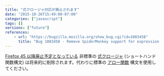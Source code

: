 ```yaml
---
title: "式クロージャ対応が廃止されます"
date: "2015-10-26T15:49:00-07:00"
categories: ["javascript"]
tags: []
versions: ["future"]
references:
    - url: "https://bugzilla.mozilla.org/show_bug.cgi?id=1083458"
      title: "Bug 1083458 - Remove SpiderMonkey support for expression closures (shorthand function syntax)"
---
```

[Firefox 45 以降廃止予定となっている](https://www.fxsitecompat.com/ja/docs/2015/expression-closures-are-now-deprecated/) 非標準の [式クロージャ](https://developer.mozilla.org/ja/docs/Web/JavaScript/Reference/Operators/Expression_closures) (ショートハンド関数構文) は将来的に削除されます。代わりに標準の [アロー関数](https://developer.mozilla.org/ja/docs/Web/JavaScript/Reference/Functions/Arrow_functions) 構文を使用してください。
